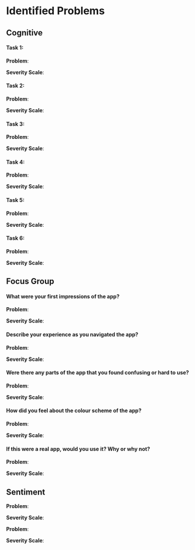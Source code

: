 # Identified Problems

## Cognitive

#### Task 1:

**Problem**:

**Severity Scale**:

#### Task 2:

**Problem**:

**Severity Scale**:

#### Task 3:

**Problem**:

**Severity Scale**:

#### Task 4:

**Problem**:

**Severity Scale**:

#### Task 5:

**Problem**:

**Severity Scale**:

#### Task 6:

**Problem**:

**Severity Scale**:


## Focus Group

#### What were your first impressions of the app?
**Problem**:

**Severity Scale**:

#### Describe your experience as you navigated the app?
**Problem**:

**Severity Scale**:
#### Were there any parts of the app that you found confusing or hard to use?
**Problem**:

**Severity Scale**:

#### How did you feel about the colour scheme of the app?

**Problem**:

**Severity Scale**:

#### If this were a real app, would you use it? Why or why not?

**Problem**:

**Severity Scale**:

## Sentiment


**Problem**:

**Severity Scale**:



**Problem**:

**Severity Scale**: